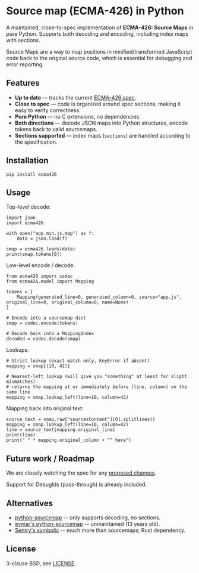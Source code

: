 # Source map (ECMA-426) in Python

A maintained, close-to-spec implementation of **ECMA-426: Source Maps** in pure Python.
Supports both decoding and encoding, including index maps with sections.

Source Maps are a way to map positions in minified/transformed JavaScript code
back to the original source code, which is essential for debugging and error
reporting.

## Features

* **Up to date** — tracks the current [ECMA-426 spec](https://tc39.es/ecma426/).
* **Close to spec** — code is organized around spec sections, making it easy to verify correctness.
* **Pure Python** — no C extensions, no dependencies.
* **Both directions** — decode JSON maps into Python structures, encode tokens back to valid sourcemaps.
* **Sections supported** — index maps (`sections`) are handled according to the specification.

## Installation

```:::bash
pip install ecma426
```

## Usage

Top-level decode:

```:::python
import json
import ecma426

with open("app.min.js.map") as f:
    data = json.load(f)

smap = ecma426.loads(data)
print(smap.tokens[0])
```

Low-level encode / decode:

```:::python
from ecma426 import codec
from ecma426.model import Mapping

tokens = [
    Mapping(generated_line=0, generated_column=0, source="app.js", original_line=0, original_column=0, name=None)
]

# Encode into a sourcemap dict
smap = codec.encode(tokens)

# Decode back into a MappingIndex
decoded = codec.decode(smap)
```

Lookups:

```:::python
# Strict lookup (exact match only, KeyError if absent)
mapping = smap[(10, 42)]

# Nearest-left lookup (will give you "something" at least for slight mismatches)
# returns the mapping at or immediately before (line, column) on the same line
mapping = smap.lookup_left(line=10, column=42)
```


Mapping back into original text:

```
source_text = smap.raw["sourcesContent"][0].splitlines()
mapping = smap.lookup_left(line=10, column=42)
line = source_text[mapping.original_line]
print(line)
print(" " * mapping.original_column + "^ here")
```



## Future work / Roadmap

We are closely watching the spec for any [proposed changes](https://github.com/tc39/ecma426/tree/main/proposals).

Support for DebugIds (pass-through) is already included.


## Alternatives

* [python-sourcemap](https://github.com/mattrobenolt/python-sourcemap) -- only supports decoding, no sections.
* [evmar's python-sourcemap](https://github.com/evmar/python-sourcemap) -- unmaintained (13 years old).
* [Sentry's symbolic](https://github.com/getsentry/symbolic) -- much more than sourcemaps; Rust dependency.

## License

3-clause BSD, see [LICENSE](LICENSE).
